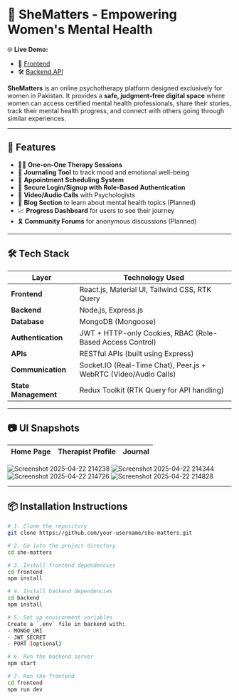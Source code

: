 # 💖 SheMatters - Empowering Women's Mental Health

🌐 **Live Demo:**  
- 🔗 [Frontend](https://shematters.netlify.app/)  
- 🛠️ [Backend API](https://shematters-production.up.railway.app/)

**SheMatters** is an online psychotherapy platform designed exclusively for women in Pakistan. It provides a **safe, judgment-free digital space** where women can access certified mental health professionals, share their stories, track their mental health progress, and connect with others going through similar experiences.

---

## 🚀 Features

- 👩‍⚕️ **One-on-One Therapy Sessions**
- 📔 **Journaling Tool** to track mood and emotional well-being
- 📅 **Appointment Scheduling System**
- 🔐 **Secure Login/Signup with Role-Based Authentication**
- 💬 **Video/Audio Calls** with Psychologists 
- 📰 **Blog Section** to learn about mental health topics (Planned)
- 📈 **Progress Dashboard** for users to see their journey
- 🎗️ **Community Forums** for anonymous discussions (Planned)

---

## 🛠️ Tech Stack

| Layer         | Technology Used                             |
|---------------|---------------------------------------------|
| **Frontend**  | React.js, Material UI, Tailwind CSS, RTK Query |
| **Backend**   | Node.js, Express.js                         |
| **Database**  | MongoDB (Mongoose)                          |
| **Authentication** | JWT + HTTP-only Cookies, RBAC (Role-Based Access Control) |
| **APIs**      | RESTful APIs (built using Express)          |
| **Communication** | Socket.IO (Real-Time Chat), Peer.js + WebRTC (Video/Audio Calls) |
| **State Management** | Redux Toolkit (RTK Query for API handling) |

---

## 📷 UI Snapshots

| Home Page | Therapist Profile | Journal |
|-----------|-------------------|---------|
![Screenshot 2025-04-22 214238](https://github.com/user-attachments/assets/dea54af5-935a-4ca4-ab72-f59ea786fae6)
![Screenshot 2025-04-22 214344](https://github.com/user-attachments/assets/5c32b7bb-ae4e-4dd6-82b1-8c13461471be)
![Screenshot 2025-04-22 214726](https://github.com/user-attachments/assets/4d434359-cd0c-4d51-804d-9898679066e6)
![Screenshot 2025-04-22 214828](https://github.com/user-attachments/assets/4fa7cbdc-e2c8-4cb1-b375-3ceff9ea689a)


---

## 📦 Installation Instructions

```bash
# 1. Clone the repository
git clone https://github.com/your-username/she-matters.git

# 2. Go into the project directory
cd she-matters

# 3. Install frontend dependencies
cd frontend
npm install

# 4. Install backend dependencies
cd backend
npm install

# 5. Set up environment variables
Create a `.env` file in backend with:
- MONGO_URI
- JWT_SECRET
- PORT (optional)

# 6. Run the backend server
npm start

# 7. Run the frontend
cd frontend
npm run dev
